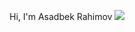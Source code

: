 Hi, I'm Asadbek Rahimov <img src="https://media0.giphy.com/media/gM5qFksULw54NMWyry/200w.webp?cid=ecf05e47pyj6wfozhlvlr60e77o7t83smguf9781s4wvoytx&rid=200w.webp&ct=s" >

